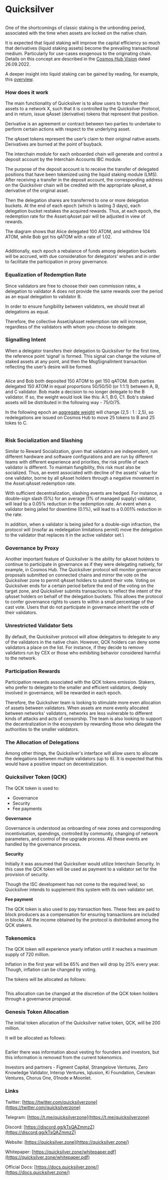 # Quicksilver

<figure><img src="../.gitbook/assets/image.png" alt=""><figcaption></figcaption></figure>

One of the shortcomings of classic staking is the unbonding period, associated with the time when assets are locked on the native chain.&#x20;

It is expected that liquid staking will improve the capital efficiency so much that derivatives (liquid staking assets) become the prevailing transactional medium. Particularly for use-cases exogenous to the originating chain. Details on this concept are described in the [Cosmos Hub Vision](https://gateway.pinata.cloud/ipfs/QmWXkzM74FCiERdZ1WrU33cqdStUK9dz1A8oEvYcnBAHeo) dated 26.09.2022.

A deeper insight into liquid staking can be gained by reading, for example, this [overview](https://mirror.chorus.one/liquid-staking-report.pdf). &#x20;

### How does it work

The main functionality of Quicksilver is to allow users to transfer their assets to a network X, such that it is controlled by the Quicksilver Protocol, and in return, issue qAsset (derivative) tokens that represent that position.&#x20;

Derivative is an agreement or contract between two parties to undertake to perform certain actions with respect to the underlying asset.

The qAsset tokens represent the user’s claim to their original native assets. Derivatives are burned at the point of buyback.

The interchain module for each onboarded chain will generate and control a deposit account by the Interchain Accounts IBC module.

The purpose of the deposit account is to receive the transfer of delegated positions that have been tokenized using the liquid staking module (LMS). After receiving a transfer in the deposit account, the corresponding address on the Quicksilver chain will be credited with the appropriate qAsset, a derivative of the original asset.&#x20;

Then the delegation shares are transferred to one or more delegation buckets. At the end of each epoch (which is lasting 3 days), each delegation bucket restakes the acquired rewards. Thus, at each epoch, the redemption rate for the Asset:qAsset pair will be adjusted in view of rewards.

The diagram shows that Alice delegated 100 ATOM, and withdrew 104 ATOM, while Bob got his qATOM with a rate of 1.02.

<figure><img src="../.gitbook/assets/image-2.png" alt=""><figcaption></figcaption></figure>

Additionally, each epoch a rebalance of funds among delegation buckets will be accrued, with due consideration for delegators’ wishes and in order to facilitate the participation in proxy governance.

### Equalization of Redemption Rate&#x20;

Since validators are free to choose their own commission rates, a delegation to validator A does not provide the same rewards over the period as an equal delegation to validator B.

In order to ensure fungibility between validators, we should treat all delegations as equal.&#x20;

Therefore, the collective Asset/qAsset redemption rate will increase, regardless of the validators with whom you choose to delegate.

### Signalling Intent

When a delegator transfers their delegation to Quicksilver for the first time, the reference point ‘signal’ is formed. This signal can change the volume of staked assets at any point, and then the MsgSignalIntent transaction reflecting the user’s desire will be formed.

<figure><img src="../.gitbook/assets/image-3.png" alt=""><figcaption></figcaption></figure>

Alice and Bob both deposited 150 ATOM to get 150 qATOM. Both parties delegated 150 ATOM in equal proportions 50/50/50 (or 1:1:1) between A, B, and C validator. Bob made a decision to no longer delegate to the B validator. If so, the weight would look like this: А:1, В:0, С1. Bob's staked assets will be distributed in the following way - 75/0/75.

In the following epoch an [aggregate weight](https://context.reverso.net/%D0%BF%D0%B5%D1%80%D0%B5%D0%B2%D0%BE%D0%B4/%D0%B0%D0%BD%D0%B3%D0%BB%D0%B8%D0%B9%D1%81%D0%BA%D0%B8%D0%B9-%D1%80%D1%83%D1%81%D1%81%D0%BA%D0%B8%D0%B9/aggregate+weighted) will change (2,5 : 1 : 2,5), so redelegations are issued on Cosmos Hub to move 25 tokens to B and 25 tokes to C.

<figure><img src="../.gitbook/assets/image-4 (1).png" alt=""><figcaption></figcaption></figure>

### Risk Socialization and Slashing

Similar to Reward Socialization, given that validators are independent, run different hardware and software configurations and are run by different teams with different experience and priorities, the risk profile of each validator is different. To maintain fungibility, this risk must also be socialized. Thus, an event associated with decline of the assets' value for one validator, borne by all qAsset holders through a negative movement in the Asset:qAsset redemption rate.&#x20;

With sufficient decentralization, slashing events are hedged. For instance, a double-sign slash (5%) for an average (1% of managed supply) validator, will lead to a 0.05% reduction in the redemption rate. An event when a validator being jailed for downtime (0.1%), will lead to a 0.001% reduction in the rate.

In addition, when a validator is being jailed for a double-sign infraction, the protocol will (insofar as redelegation limitations permit) move the delegation to the validator that replaces it in the active validator set.\


### Governance by Proxy

Another important feature of Quicksilver is the ability for qAsset holders to continue to participate in governance as if they were delegating natively, for example, in Cosmos Hub. The Quicksilver protocol will monitor governance proposals submitted on connected chains and mirror the vote on the Quicksilver zone to permit qAsset holders to submit their vote. Voting on Quicksilver ends for a certain period  before  the end of the voting on the target zone, and Quicksilver submits transactions to reflect the intent of the qAsset holders on behalf of the delegation buckets. This allows the protocol to confer governance rights to users to within a small percentage of the cast vote. Users that do not participate in governance inherit the vote of their validators.

### Unrestricted Validator Sets

By default, the Quicksilver protocol will allow delegators to delegate to any of the validators in the native chain. However, QCK holders can deny some validators a place on the list. For instance, if they decide to remove validators run by CEX or those who exhibiting behavior considered harmful to the network.&#x20;

### Participation Rewards

Participation rewards associated with the QCK tokens emission. Stakers, who prefer to delegate to the smaller and efficient validators, deeply involved in governance, will be rewarded in each epoch.&#x20;

Therefore, the Quicksilver team is looking to stimulate more even allocation of assets between validators. When assets are more evenly allocated between networks' validators, networks are less vulnerable to different kinds of attacks and acts of censorship. The team is also looking to support the decentralization in the ecosystem by rewarding those who delegate the authorities to the smaller validators.

### The Allocation of Delegations

Among other things, the Quicksilver's interface will allow users to allocate the delegations between multiple validators (up to 8). It is expected that this would have a positive impact on decentralization.

### &#x20;Quicksilver Token (QCK)

The QCK token is used to:&#x20;

* Governance
* Security&#x20;
* Fee payments&#x20;

**Governance**&#x20;

Governance is understood as onboarding of new zones and corresponding incentivisation, spendings, controlled by community, changing of network parameters, and control of the upgrade process. All these events are handled by the governance process. &#x20;

**Security**&#x20;

Initially it was assumed that Quicksilver would utilize Interchain Security. In this case the QCK token will be used as payment to a validator set for the provision of security.&#x20;

Though the ISC development has not come to the required level, so Quicksilver intends to supplement this system with its own validator set.&#x20;

**Fee payment**&#x20;

The QCK token is also used to pay transaction fees. These fees are paid to block producers as a compensation for ensuring transactions are included in blocks. All the income obtained by the protocol is distributed among the QCK stakers.

### Tokenomics

The QCK token will experience yearly inflation until it reaches a maximum supply of 720 million.&#x20;

Inflation in the first year will be 65% and then will drop by 25% every year. Though, inflation can be changed by voting.&#x20;

The tokens will be allocated as follows:

<figure><img src="../.gitbook/assets/image (1).png" alt=""><figcaption></figcaption></figure>

This allocation can be changed at the discretion of the QCK token holders through a governance proposal.

### Genesis Token Allocation

The initial token allocation of the Quicksilver native token, QCK, will be 200 million.

It will be allocated as follows:

<figure><img src="../.gitbook/assets/image (2).png" alt=""><figcaption></figcaption></figure>

Earlier there was information about vesting for founders and investors, but this information is removed from the current tokenomics.

Investors and partners - Figment Capital, Strangelove Ventures, Zero Knowledge Validator, Interop Ventures, Iqlusion, Ki Foundation, Cerulean Ventures, Chorus One, 01node и Moonlet.

### Links

Twitter: [https://twitter.com/quicksilverzone](https://twitter.com/quicksilverzone)

Telegram: [https://t.me/quicksilverzone](https://t.me/quicksilverzone)

Discord: [https://discord.gg/kTsQAZmmzZ](https://discord.gg/kTsQAZmmzZ)

Website: [https://quicksilver.zone](https://quicksilver.zone/)

Whitepaper: [https://quicksilver.zone/whitepaper.pdf](https://quicksilver.zone/whitepaper.pdf)

Official Docs: [https://docs.quicksilver.zone/](https://docs.quicksilver.zone/)
